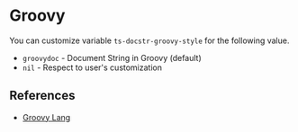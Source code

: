 # Groovy

You can customize variable `ts-docstr-groovy-style` for the following value.

* `groovydoc` - Document String in Groovy (default)
* `nil` - Respect to user's customization

## References

* [Groovy Lang](https://docs.groovy-lang.org/latest/html/documentation/)
